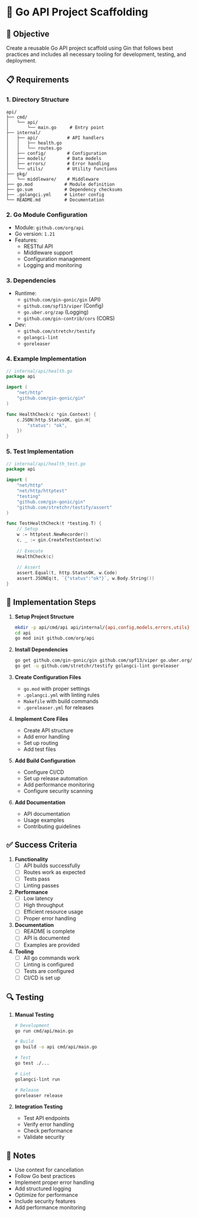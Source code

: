 # 🚀 Go API Project Scaffolding

## 🎯 Objective
Create a reusable Go API project scaffold using Gin that follows best practices and includes all necessary tooling for development, testing, and deployment.

## 📋 Requirements

### 1. Directory Structure
```
api/
├── cmd/
│   └── api/
│       └── main.go     # Entry point
├── internal/
│   ├── api/           # API handlers
│   │   ├── health.go
│   │   └── routes.go
│   ├── config/        # Configuration
│   ├── models/        # Data models
│   ├── errors/        # Error handling
│   └── utils/         # Utility functions
├── pkg/
│   └── middleware/    # Middleware
├── go.mod            # Module definition
├── go.sum            # Dependency checksums
├── .golangci.yml     # Linter config
└── README.md         # Documentation
```

### 2. Go Module Configuration
- Module: `github.com/org/api`
- Go version: `1.21`
- Features:
  - RESTful API
  - Middleware support
  - Configuration management
  - Logging and monitoring

### 3. Dependencies
- Runtime:
  - `github.com/gin-gonic/gin` (API)
  - `github.com/spf13/viper` (Config)
  - `go.uber.org/zap` (Logging)
  - `github.com/gin-contrib/cors` (CORS)
- Dev:
  - `github.com/stretchr/testify`
  - `golangci-lint`
  - `goreleaser`

### 4. Example Implementation
```go
// internal/api/health.go
package api

import (
    "net/http"
    "github.com/gin-gonic/gin"
)

func HealthCheck(c *gin.Context) {
    c.JSON(http.StatusOK, gin.H{
        "status": "ok",
    })
}
```

### 5. Test Implementation
```go
// internal/api/health_test.go
package api

import (
    "net/http"
    "net/http/httptest"
    "testing"
    "github.com/gin-gonic/gin"
    "github.com/stretchr/testify/assert"
)

func TestHealthCheck(t *testing.T) {
    // Setup
    w := httptest.NewRecorder()
    c, _ := gin.CreateTestContext(w)
    
    // Execute
    HealthCheck(c)
    
    // Assert
    assert.Equal(t, http.StatusOK, w.Code)
    assert.JSONEq(t, `{"status":"ok"}`, w.Body.String())
}
```

## 🔧 Implementation Steps

1. **Setup Project Structure**
   ```bash
   mkdir -p api/cmd/api api/internal/{api,config,models,errors,utils} api/pkg/middleware
   cd api
   go mod init github.com/org/api
   ```

2. **Install Dependencies**
   ```bash
   go get github.com/gin-gonic/gin github.com/spf13/viper go.uber.org/zap github.com/gin-contrib/cors
   go get -u github.com/stretchr/testify golangci-lint goreleaser
   ```

3. **Create Configuration Files**
   - `go.mod` with proper settings
   - `.golangci.yml` with linting rules
   - `Makefile` with build commands
   - `.goreleaser.yml` for releases

4. **Implement Core Files**
   - Create API structure
   - Add error handling
   - Set up routing
   - Add test files

5. **Add Build Configuration**
   - Configure CI/CD
   - Set up release automation
   - Add performance monitoring
   - Configure security scanning

6. **Add Documentation**
   - API documentation
   - Usage examples
   - Contributing guidelines

## ✅ Success Criteria

1. **Functionality**
   - [ ] API builds successfully
   - [ ] Routes work as expected
   - [ ] Tests pass
   - [ ] Linting passes

2. **Performance**
   - [ ] Low latency
   - [ ] High throughput
   - [ ] Efficient resource usage
   - [ ] Proper error handling

3. **Documentation**
   - [ ] README is complete
   - [ ] API is documented
   - [ ] Examples are provided

4. **Tooling**
   - [ ] All go commands work
   - [ ] Linting is configured
   - [ ] Tests are configured
   - [ ] CI/CD is set up

## 🔍 Testing

1. **Manual Testing**
   ```bash
   # Development
   go run cmd/api/main.go
   
   # Build
   go build -o api cmd/api/main.go
   
   # Test
   go test ./...
   
   # Lint
   golangci-lint run
   
   # Release
   goreleaser release
   ```

2. **Integration Testing**
   - Test API endpoints
   - Verify error handling
   - Check performance
   - Validate security

## 📝 Notes

- Use context for cancellation
- Follow Go best practices
- Implement proper error handling
- Add structured logging
- Optimize for performance
- Include security features
- Add performance monitoring 
